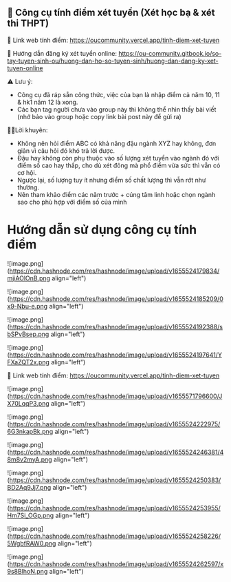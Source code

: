 ## 📲 Công cụ tính điểm xét tuyển (Xét học bạ & xét thi THPT)

🔗 Link web tính điểm: https://oucommunity.vercel.app/tinh-diem-xet-tuyen

🔗 Hướng dẫn đăng ký xét tuyển online: https://ou-community.gitbook.io/so-tay-tuyen-sinh-ou/huong-dan-ho-so-tuyen-sinh/huong-dan-dang-ky-xet-tuyen-online

⚠ Lưu ý:

- Công cụ đã ráp sẵn công thức, việc của bạn là nhập điểm cả năm 10, 11 & hk1 năm 12 là xong.
- Các bạn tag người chưa vào group này thì không thể nhìn thấy bài viết (nhớ bảo vào group hoặc copy link bài post này để gửi ra)

🙆‍♂️Lời khuyên:
- Không nên hỏi điểm ABC có khả năng đậu ngành XYZ hay không, đơn giản vì câu hỏi đó khó trả lời được.
- Đậu hay không còn phụ thuộc vào số lượng xét tuyển vào ngành đó với điểm số cao hay thấp, cho dù xét đông mà phổ điểm vừa sức thì vẫn có cơ hội.
- Ngược lại, số lượng tuy ít nhưng điểm số chất lượng thì vẫn rớt như thường.
- Nên tham khảo điểm các năm trước + cúng tâm linh hoặc chọn ngành sao cho phù hợp với điểm số của mình

# Hướng dẫn sử dụng công cụ tính điểm

![image.png](https://cdn.hashnode.com/res/hashnode/image/upload/v1655524179834/mjiAOlOnB.png align="left")

![image.png](https://cdn.hashnode.com/res/hashnode/image/upload/v1655524185209/0x9-Nbu-e.png align="left")

![image.png](https://cdn.hashnode.com/res/hashnode/image/upload/v1655524192388/sbSPvBsep.png align="left")

![image.png](https://cdn.hashnode.com/res/hashnode/image/upload/v1655524197641/YFXaZQT2x.png align="left")

🔗 Link web tính điểm: https://oucommunity.vercel.app/tinh-diem-xet-tuyen

![image.png](https://cdn.hashnode.com/res/hashnode/image/upload/v1655571796600/JX70LqqP3.png align="left")

![image.png](https://cdn.hashnode.com/res/hashnode/image/upload/v1655524222975/6G3nkapBk.png align="left")

![image.png](https://cdn.hashnode.com/res/hashnode/image/upload/v1655524246381/48m8v2myA.png align="left")

![image.png](https://cdn.hashnode.com/res/hashnode/image/upload/v1655524250383/BD2Aq9Jj7.png align="left")

![image.png](https://cdn.hashnode.com/res/hashnode/image/upload/v1655524253955/Hm7Si_OGp.png align="left")

![image.png](https://cdn.hashnode.com/res/hashnode/image/upload/v1655524258226/5WgbfRAW0.png align="left")

![image.png](https://cdn.hashnode.com/res/hashnode/image/upload/v1655524262597/x9s8BlhoN.png align="left")

